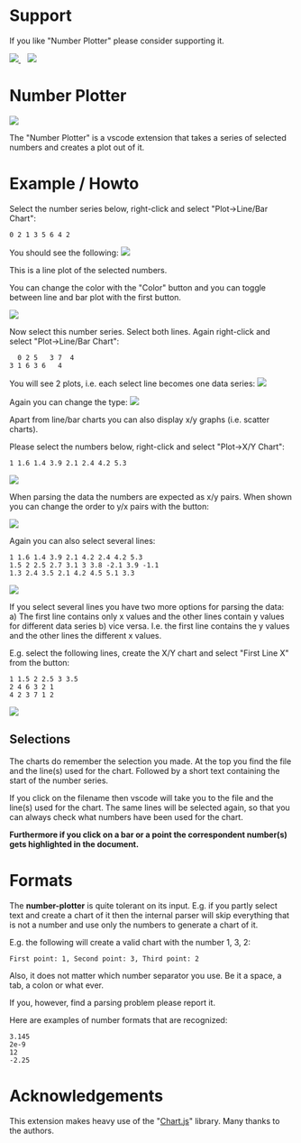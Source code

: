 # Support

If you like "Number Plotter" please consider supporting it.

<a href="https://github.com/sponsors/maziac" title="Github sponsor">
	<img src="images/button_donate_sp.png" />
</a>
&nbsp;&nbsp;
<a href="https://www.paypal.com/donate/?hosted_button_id=K6NNLZCTN3UV4&locale.x=en_DE&Z3JncnB0=" title="PayPal">
	<img src="images/button_donate_pp.png" />
</a>


# Number Plotter

![](images/number-plotter.gif)


The "Number Plotter" is a vscode extension that takes a series of selected numbers and creates a plot out of it.


# Example / Howto

Select the number series below, right-click and select "Plot->Line/Bar Chart":

~~~
0 2 1 3 5 6 4 2
~~~

You should see the following:
![](images/plot1.jpg)

This is a line plot of the selected numbers.

You can change the color with the "Color" button and you can toggle between line and bar plot with the first button.

![](images/plot2.jpg)

Now select this number series. Select both lines. Again right-click and select "Plot->Line/Bar Chart":

~~~
  0 2 5   3 7  4
3 1 6 3 6   4
~~~

You will see 2 plots, i.e. each select line becomes one data series:
![](images/plot3.jpg)

Again you can change the type:
![](images/plot4.jpg)



Apart from line/bar charts you can also display x/y graphs (i.e. scatter charts).

Please select the numbers below, right-click and select "Plot->X/Y Chart":

~~~
1 1.6 1.4 3.9 2.1 2.4 4.2 5.3
~~~

![](images/plot5.jpg)

When parsing the data the numbers are expected as x/y pairs.
When shown you can change the order to y/x pairs with the button:

![](images/plot6.jpg)


Again you can also select several lines:

~~~
1 1.6 1.4 3.9 2.1 4.2 2.4 4.2 5.3
1.5 2 2.5 2.7 3.1 3 3.8 -2.1 3.9 -1.1
1.3 2.4 3.5 2.1 4.2 4.5 5.1 3.3
~~~

![](images/plot7.jpg)


If you select several lines you have two more options for parsing the data:
a) The first line contains only x values and the other lines contain y values for different data series
b) vice versa. I.e. the first line contains the y values and the other lines the different x values.

E.g. select the following lines, create the X/Y chart and select "First Line X" from the button:

~~~
1 1.5 2 2.5 3 3.5
2 4 6 3 2 1
4 2 3 7 1 2
~~~

![](images/plot8.jpg)


## Selections

The charts do remember the selection you made.
At the top you find the file and the line(s) used for the chart.
Followed by a short text containing the start of the number series.

If you click on the filename then vscode will take you to the file and the line(s) used for the chart. The same lines will be selected again, so that you can always check what numbers have been used for the chart.

**Furthermore if you click on a bar or a point the correspondent number(s) gets highlighted in the document.**

# Formats

The **number-plotter** is quite tolerant on its input.
E.g. if you partly select text and create a chart of it then the internal parser will skip everything that is not a number and use only the numbers to generate a chart of it.

E.g. the following will create a valid chart with the number 1, 3, 2:

~~~
First point: 1, Second point: 3, Third point: 2
~~~

Also, it does not matter which number separator you use. Be it a space, a tab, a colon or what ever.

If you, however, find a parsing problem please report it.

Here are examples of number formats that are recognized:

~~~
3.145
2e-9
12
-2.25
~~~


# Acknowledgements

This extension makes heavy use of the "[Chart.js](https://www.chartjs.org)" library.
Many thanks to the authors.


